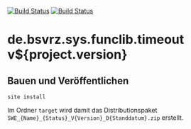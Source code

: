 [![Build Status](https://travis-ci.org/bitctrl/de.bsvrz.sys.funclib.timeout.svg?branch=master)](https://travis-ci.org/bitctrl/de.bsvrz.sys.funclib.timeout)
[![Build Status](https://api.bintray.com/packages/bitctrl/maven/de.bsvrz.sys.funclib.timeout/images/download.svg)](https://bintray.com/bitctrl/maven/de.bsvrz.sys.funclib.timeout)

de.bsvrz.sys.funclib.timeout v${project.version}
===================================


Bauen und Veröffentlichen
-------------------------

    site install

Im Ordner `target` wird damit das Distributionspaket
`SWE_{Name}_{Status}_V{Version}_D{Standdatum}.zip` erstellt.
